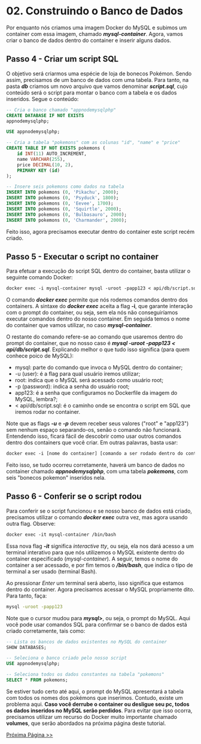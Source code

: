 # 02. Construindo o Banco de Dados

Por enquanto nós criamos uma imagem Docker do MySQL e subimos um container com essa imagem, chamado **_mysql-container_**. Agora, vamos criar o banco de dados dentro do container e inserir alguns dados.

## Passo 4 - Criar um script SQL

O objetivo será criarmos uma espécie de loja de bonecos Pokémon. Sendo assim, precisamos de um banco de dados com uma tabela. Para tanto, na pasta **_db_** criamos um novo arquivo que vamos denominar **_script.sql_**, cujo conteúdo será o script para montar o banco com a tabela e os dados inseridos. Segue o conteúdo:

```sql
-- Cria o banco chamado "appnodemysqlphp"
CREATE DATABASE IF NOT EXISTS
appnodemysqlphp;

USE appnodemysqlphp;

-- Cria a tabela "pokemons" com as colunas "id", "name" e "price"
CREATE TABLE IF NOT EXISTS pokemons (
    id INT(11) AUTO_INCREMENT,
    name VARCHAR(255),
    price DECIMAL(10, 2),
    PRIMARY KEY (id)
);

-- Insere seis pokemons como dados na tabela
INSERT INTO pokemons (0, 'Pikachu', 2000);
INSERT INTO pokemons (0, 'Psyduck', 1800);
INSERT INTO pokemons (0, 'Eevee', 1700);
INSERT INTO pokemons (0, 'Squirtle', 2000);
INSERT INTO pokemons (0, 'Bulbasauro', 2000);
INSERT INTO pokemons (0, 'Charmander', 2000);
```

Feito isso, agora precisamos executar dentro do container este script recém criado.

## Passo 5 - Executar o script no container

Para efetuar a execução do script SQL dentro do container, basta utilizar o seguinte comando Docker:

```dockerfile
docker exec -i mysql-container mysql -uroot -papp123 < api/db/script.sql
```

O comando **_docker exec_** permite que nós rodemos comandos dentro dos containers. A sintaxe do **_docker exec_** aceita a flag **-i**, que garante interação com o prompt do container, ou seja, sem ela nós não conseguiríamos executar comandos dentro do nosso container. Em seguida temos o nome do container que vamos utilizar, no caso **_mysql-container_**.

O restante do comando refere-se ao comando que usaremos dentro do prompt do container, que no nosso caso é **_mysql -uroot -papp123 < api/db/script.sql_**. Explicando melhor o que tudo isso significa (para quem conhece poico de MySQL):

- mysql: parte do comando que invoca o MySQL dentro do container;
- -u (user): é a flag para qual usuário iremos utilizar;
- root: indica que o MySQL será acessado como usuário root;
- -p (password): indica a senha do usuário root;
- app123: é a senha que configuramos no Dockerfile da imagem do MySQL, lembra?;
- < api/db/script.sql: é o caminho onde se encontra o script em SQL que iremos rodar no container.

Note que as flags **_-u_** e **_-p_** devem receber seus valores ("root" e "app123") sem nenhum espaço separando-os, senão o comando não funcionará. Entendendo isso, ficará fácil de descobrir como usar outros comandos dentro dos containers que você criar. Em outras palavras, basta usar:

```dockerfile
docker exec -i [nome do container] [comando a ser rodado dentro do container]
```

Feito isso, se tudo ocorreu corretamente, haverá um banco de dados no container chamado **_appnodemysqlphp_**, com uma tabela **_pokemons_**, com seis "bonecos pokemon" inseridos nela.

## Passo 6 - Conferir se o script rodou

Para conferir se o script funcionou e se nosso banco de dados está criado, precisamos utilizar o comando **_docker exec_** outra vez, mas agora usando outra flag. Observe:

```dockerfile
docker exec -it mysql-container /bin/bash
```

Essa nova flag **_-it_** significa _interactive tty_, ou seja, ela nos dará acesso a um terminal interativo para que nós utilizemos o MySQL existente dentro do container especificado (_mysql-container_). A seguir, temos o nome do container a ser acessado, e por fim temos o **_/bin/bash_**, que indica o tipo de terminal a ser usado (terminal Bash).

Ao pressionar _Enter_ um terminal será aberto, isso significa que estamos dentro do container. Agora precisamos acessar o MySQL propriamente dito. Para tanto, faça:

```bash
mysql -uroot -papp123
```

Note que o cursor mudou para **_mysql>_**, ou seja, o prompt do MySQL. Aqui você pode usar comandos SQL para confirmar se o banco de dados está criado corretamente, tais como:

```sql
-- Lista os bancos de dados existentes no MySQL do container
SHOW DATABASES;

-- Seleciona o banco criado pelo nosso script
USE appnodemysqlphp;

-- Seleciona todos os dados constantes na tabela "pokemons"
SELECT * FROM pokemons;
```

Se estiver tudo certo até aqui, o prompt do MySQL apresentará a tabela com todos os nomes dos pokémons que inserimos. Contudo, existe um problema aqui. **Caso você derrube o container ou desligue seu pc, todos os dados inseridos no MySQL serão perdidos**. Para evitar que isso ocorra, precisamos utilizar um recurso do Docker muito importante chamado **volumes**, que serão abordados na próxima página deste tutorial.

[Próxima Página >>](https://github.com/fergo8/docker-app-node-mysql-php/blob/master/notas/03-persistindo-os-dados-no-container.md)
